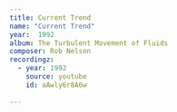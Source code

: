 ```yaml
---
title: Current Trend
name: "Current Trend"
year:  1992
album: The Turbulent Movement of Fluids
composer: Rob Nelson
recordingz:
  - year: 1992
    source: youtube
    id: aAwly6r8A6w
 
---
```



